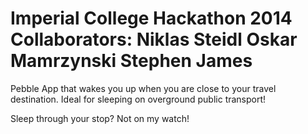 Imperial College Hackathon 2014
Collaborators:
Niklas Steidl
Oskar Mamrzynski
Stephen James
========

Pebble App that wakes you up when you are close to your travel destination.
Ideal for sleeping on overground public transport!

Sleep through your stop? Not on my watch!
